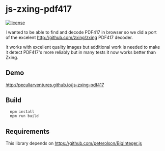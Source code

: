# js-zxing-pdf417
[![license](https://img.shields.io/badge/license-APACHE-green.svg?style=flat)](https://raw.githubusercontent.com/PeculiarVentures/js-zxing-pdf417/master/LICENSE)


I wanted to be able to find and decode PDF417 in browser so we did a port of the excelent http://github.com/zxing/zxing PDF417 decoder.

It works with excellent quality images but additional work is needed to make it detect PDF417's more reliably but in many tests it now works better than Zxing.

Demo
----
http://peculiarventures.github.io/js-zxing-pdf417

Build
-----
```js
  npm install
  npm run build
```


Requirements
------------
This library depends on https://github.com/peterolson/BigInteger.js
